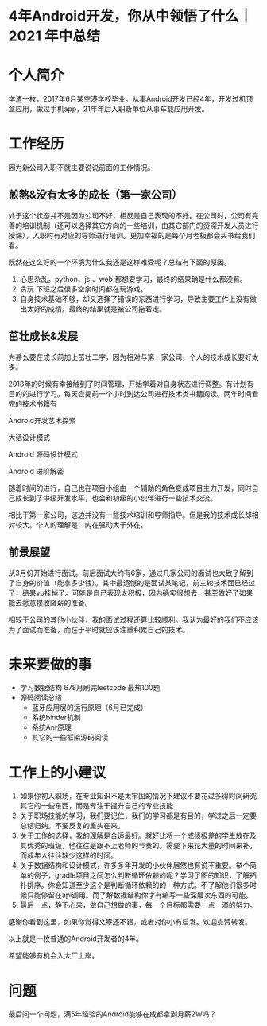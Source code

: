 # 4年Android开发，你从中领悟了什么｜2021 年中总结

# 个人简介

学渣一枚，2017年6月某空港学校毕业。从事Android开发已经4年，开发过机顶盒应用，做过手机app，21年年后入职新单位从事车载应用开发。

# 工作经历

因为新公司入职不就主要说说前面的工作情况。

## 煎熬&没有太多的成长（第一家公司）

处于这个状态并不是因为公司不好，相反是自己表现的不好。在公司时，公司有完善的培训机制（还可以选择其它方向的一些培训，由其它部门的资深开发人员进行授课），入职时有对应的导师进行培训。更加幸福的是每个月老板都会买书给我们看。

既然在这么好的一个环境为什么我还是这样难受呢？总结有下面的原因。

1. 心思杂乱。python、js 、web 都想要学习，最终的结果确是什么都没有。
2. 贪玩 下班之后很多空余时间都在玩游戏。
3. 自身技术基础不够，却又选择了错误的东西进行学习，导致主要工作上没有做出太好的成绩。最终的结果就是被公司拖着走。

## 茁壮成长&发展

为甚么要在成长前加上茁壮二字，因为相对与第一家公司，个人的技术成长要好太多。

2018年的时候有幸接触到了时间管理，开始学着对自身状态进行调整。有计划有目的的进行学习。每天会提前一个小时到达公司进行技术类书籍阅读。两年时间看完的技术书籍有

Android开发艺术探索

大话设计模式

Android 源码设计模式

Android 进阶解密

随着时间的进行，自己也在项目小组由一个辅助的角色变成项目主力开发，同时自己成长到了中级开发水平，也会和初级的小伙伴进行一些技术交流。

相比于第一家公司，这边并没有一些技术培训和导师指导。但是我的技术成长却相对较大。个人的理解是：内在驱动大于外在。

## 前景展望

从3月份开始进行面试。前后面试大约有6家，通过几家公司的面试也大致了解到了自身的价值（能拿多少钱）。其中最遗憾的是面试某笔记，前三轮技术面已经过了，结果vp挂掉了。可能是自己表现太积极，因为确实很想去，甚至做好了如果能去愿意接收降薪的准备。

相较于公司的其他小伙伴，我的面试过程还算比较顺利。我认为最好的我们不应该为了面试而准备，而在于平时就应该注重积累自己的技术。

# 未来要做的事

- 学习数据结构 678月刷完leetcode 最热100题
- 源码阅读总结
  - 蓝牙应用层的运行原理（6月已完成）
  - 系统binder机制
  - 系统Anr原理
  - 其它的一些框架源码阅读

# 工作上的小建议

1. 如果你初入职场，在专业知识不是太牢固的情况下建议不要花过多得时间研究其它的一些东西，而是专注于提升自己的专业技能
2. 关于职场技能的学习，我们要记住，我们的学习都是有目的，学过之后一定要总结归纳。不要反复的重头在来。
3. 关于工作的选择，我的理解是合适最好。就好比将一个成绩极差的学生放在及其优秀的班级，他往往是跟不上老师的节奏的。需要下来花大量的时间来补，而成年人往往缺少这样的时间。
4. 关于数据结构和设计模式，许多多年开发的小伙伴居然也有说不重要。举个简单的例子，gradle项目之间怎么判断循环依赖的呢？学习了图的知识，了解拓扑排序。你会知道至少这个是判断循环依赖的的一种方式。不了解他们很多时候只能停留在api调用。而了解数据结构你才有编写一些深层次东西的可能。
5. 最后一点，静下心来，做自己想做的事，每一个目标都需要一点一滴的努力。

感谢你看到这里，如果你觉得文章还不错，或者对你小有启发。欢迎点赞转发。

以上就是一枚普通的Android开发者的4年。

希望能够有机会入大厂上岸。

# 问题

最后问一个问题，满5年经验的Android能够在成都拿到月薪2W吗？